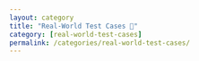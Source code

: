 ```yaml
---
layout: category
title: "Real-World Test Cases 🧬"
category: [real-world-test-cases]
permalink: /categories/real-world-test-cases/
---
```

 
 
 
